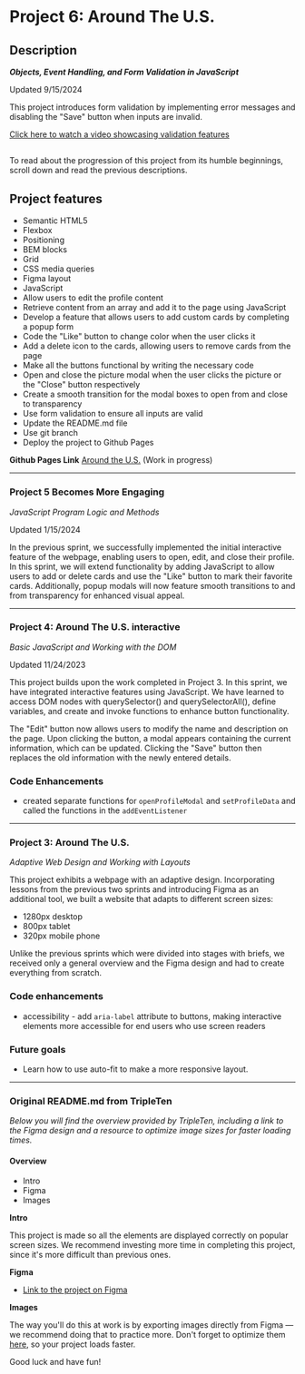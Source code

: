 # Project 6: Around The U.S.

## Description

**_Objects, Event Handling, and Form Validation in JavaScript_**

Updated 9/15/2024

This project introduces form validation by implementing error messages and disabling the "Save" button when inputs are invalid.

[Click here to watch a video showcasing validation features](https://www.loom.com/share/247f28088a2a4aeda2c8a62d4b8a690a?sid=33ff2691-95b2-45da-841a-ccaea4b80d80)

##
To read about the progression of this project from its humble beginnings, scroll down and read the previous descriptions.
##
## Project features

- Semantic HTML5
- Flexbox
- Positioning
- BEM blocks
- Grid
- CSS media queries
- Figma layout
- JavaScript
- Allow users to edit the profile content
- Retrieve content from an array and add it to the page using JavaScript
- Develop a feature that allows users to add custom cards by completing a popup form
- Code the "Like" button to change color when the user clicks it
- Add a delete icon to the cards, allowing users to remove cards from the page
- Make all the buttons functional by writing the necessary code
- Open and close the picture modal when the user clicks the picture or the "Close" button respectively
- Create a smooth transition for the modal boxes to open from and close to transparency
- Use form validation to ensure all inputs are valid
- Update the README.md file
- Use git branch
- Deploy the project to Github Pages

**Github Pages Link** [Around the U.S.](https://jstitch626.github.io/se_project_aroundtheus/) (Work in progress)

---

### Project 5 Becomes More Engaging

_JavaScript Program Logic and Methods_

Updated 1/15/2024

In the previous sprint, we successfully implemented the initial interactive feature of the webpage, enabling users to open, edit, and close their profile. In this sprint, we will extend functionality by adding JavaScript to allow users to add or delete cards and use the "Like" button to mark their favorite cards. Additionally, popup modals will now feature smooth transitions to and from transparency for enhanced visual appeal.

---

### Project 4: Around The U.S. interactive

_Basic JavaScript and Working with the DOM_

Updated 11/24/2023

This project builds upon the work completed in Project 3. In this sprint, we have integrated interactive features using JavaScript. We have learned to access DOM nodes with querySelector() and querySelectorAll(), define variables, and create and invoke functions to enhance button functionality.

The "Edit" button now allows users to modify the name and description on the page. Upon clicking the button, a modal appears containing the current information, which can be updated. Clicking the "Save" button then replaces the old information with the newly entered details.

### Code Enhancements

- created separate functions for `openProfileModal` and `setProfileData` and called the functions in the `addEventListener`

---

### Project 3: Around The U.S.

_Adaptive Web Design and Working with Layouts_

This project exhibits a webpage with an adaptive design. Incorporating lessons from the previous two sprints and introducing Figma as an additional tool, we built a website that adapts to different screen sizes:

- 1280px desktop
- 800px tablet
- 320px mobile phone

Unlike the previous sprints which were divided into stages with briefs, we received only a general overview and the Figma design and had to create everything from scratch.

### Code enhancements

- accessibility - add `aria-label` attribute to buttons, making interactive elements more accessible for end users who use screen readers

### Future goals

- Learn how to use auto-fit to make a more responsive layout.

---

### Original README.md from TripleTen

_Below you will find the overview provided by TripleTen, including a link to the Figma design and a resource to optimize image sizes for faster loading times._

#### Overview

- Intro
- Figma
- Images

**Intro**

This project is made so all the elements are displayed correctly on popular screen sizes. We recommend investing more time in completing this project, since it's more difficult than previous ones.

**Figma**

- [Link to the project on Figma](https://www.figma.com/file/ii4xxsJ0ghevUOcssTlHZv/Sprint-3%3A-Around-the-US?node-id=0%3A1)

**Images**

The way you'll do this at work is by exporting images directly from Figma — we recommend doing that to practice more. Don't forget to optimize them [here](https://tinypng.com/), so your project loads faster.

Good luck and have fun!
